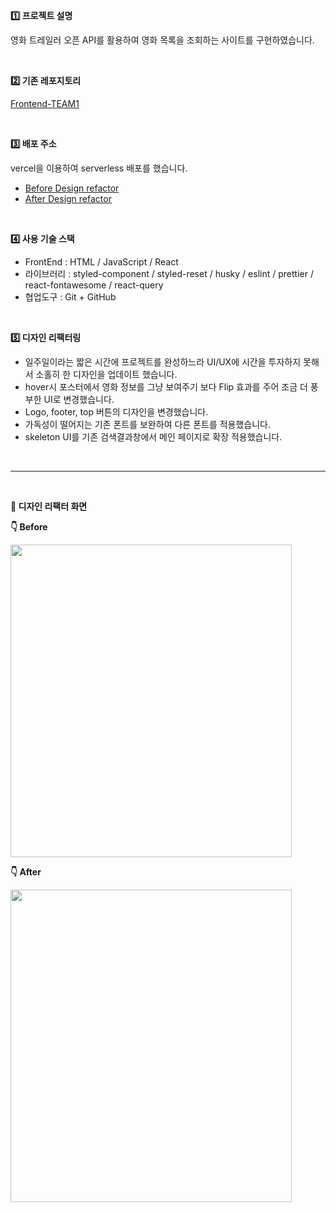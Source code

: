 **1️⃣ 프로젝트 설명**

영화 트레일러 오픈 API를 활용하여 영화 목록을 조회하는 사이트를 구현하였습니다.

<br />

**2️⃣ 기존 레포지토리**

[Frontend-TEAM1](https://github.com/Frontend-TEAM1/React_Movie_Trailer_project)

<br />

**3️⃣ 배포 주소**

vercel을 이용하여 serverless 배포를 했습니다.   
* [Before Design refactor](https://react-movie-trailer-project.vercel.app/)    
* [After Design refactor](https://movie-trailer-five.vercel.app/)

<br />

**4️⃣ 사용 기술 스택**

* FrontEnd : HTML / JavaScript / React
* 라이브러리 : styled-component / styled-reset / husky / eslint / prettier / react-fontawesome / react-query
* 협업도구 : Git + GitHub

<br />

**5️⃣ 디자인 리팩터링**

* 일주일이라는 짧은 시간에 프로젝트를 완성하느라 UI/UX에 시간을 투자하지 못해서 소홀히 한 디자인을 업데이트 했습니다.
* hover시 포스터에서 영화 정보를 그냥 보여주기 보다 Flip 효과를 주어 조금 더 풍부한 UI로 변경했습니다.
* Logo, footer, top 버튼의 디자인을 변경했습니다.
* 가독성이 떨어지는 기존 폰트를 보완하여 다른 폰트를 적용했습니다.
* skeleton UI를 기존 검색결과창에서 메인 페이지로 확장 적용했습니다.

<br />


---
<br />

**🖤 디자인 리팩터 화면**

**👇 Before**

<img src="https://github.com/JuramLee/Movie-trailer/assets/113501460/88217791-05b5-44f1-a134-36cd84aa6ecf" width="450" height="500"/>   

<br />

**👇 After**

<img src="https://github.com/JuramLee/Movie-trailer/assets/113501460/69861136-37ae-4876-8baf-7a7a6b804568" width="450" height="500"/>   
